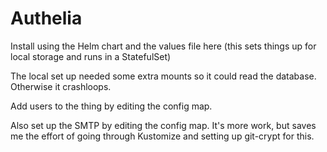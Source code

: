 # Authelia

Install using the Helm chart and the values file here (this sets things up for local storage and runs in a StatefulSet)

The local set up needed some extra mounts so it could read the database. Otherwise it crashloops.

Add users to the thing by editing the config map. 

Also set up the SMTP by editing the config map. It's more work, but saves me the effort of going through Kustomize and setting up git-crypt for this.